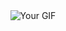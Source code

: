 <div style="display: flex; justify-content: center;">
  <img src="https://example.com/your-gif.gif" alt="Your GIF" style="max-width: 100%;">
</div>
